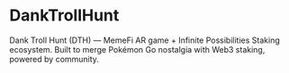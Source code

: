 # DankTrollHunt
Dank Troll Hunt (DTH) — MemeFi AR game + Infinite Possibilities Staking ecosystem. Built to merge Pokémon Go nostalgia with Web3 staking, powered by community.
